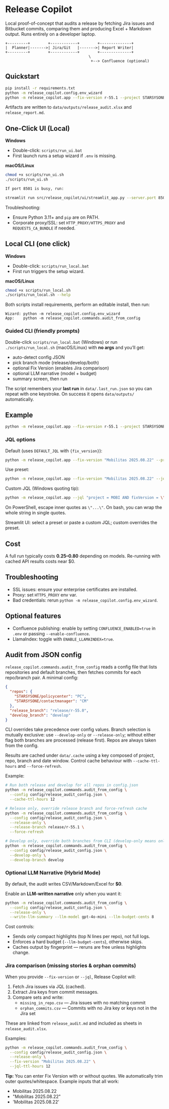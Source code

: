 # Release Copilot

Local proof-of-concept that audits a release by fetching Jira issues and Bitbucket commits, comparing them and producing Excel + Markdown output. Runs entirely on a developer laptop.

```
+---------+        +------------+        +--------------+
|  Planner|------->| Jira/Git   |------->| Report Writer|
+---------+        +------------+        +--------------+
                                     \
                                      +--> Confluence (optional)
```

## Quickstart

```bash
pip install -r requirements.txt
python -m release_copilot.config.env_wizard
python -m release_copilot.app --fix-version r-55.1 --project STARSYSONE --repo claimcenter --branch release/r-55.1
```

Artifacts are written to `data/outputs/release_audit.xlsx` and `release_report.md`.

## One-Click UI (Local)

**Windows**
- Double-click: `scripts/run_ui.bat`
- First launch runs a setup wizard if `.env` is missing.

**macOS/Linux**
```bash
chmod +x scripts/run_ui.sh
./scripts/run_ui.sh

If port 8501 is busy, run:

streamlit run src/release_copilot/ui/streamlit_app.py --server.port 8502
```

Troubleshooting:
- Ensure Python 3.11+ and `pip` are on PATH.
- Corporate proxy/SSL: set `HTTP_PROXY/HTTPS_PROXY` and `REQUESTS_CA_BUNDLE` if needed.

## Local CLI (one click)

**Windows**
- Double-click: `scripts/run_local.bat`
- First run triggers the setup wizard.

**macOS/Linux**
```bash
chmod +x scripts/run_local.sh
./scripts/run_local.sh --help
```

Both scripts install requirements, perform an editable install, then run:

```
Wizard: python -m release_copilot.config.env_wizard
App:    python -m release_copilot.commands.audit_from_config
```

### Guided CLI (friendly prompts)

Double-click `scripts/run_local.bat` (Windows) or run `./scripts/run_local.sh` (macOS/Linux) with **no args** and you’ll get:

- auto-detect config JSON
- pick branch mode (release/develop/both)
- optional Fix Version (enables Jira comparison)
- optional LLM narrative (model + budget)
- summary screen, then run

The script remembers your **last run** in `data/.last_run.json` so you can repeat with one keystroke. On success it opens `data/outputs/` automatically.

## Example

```bash
python -m release_copilot.app --fix-version r-55.1 --project STARSYSONE --repo claimcenter --branch release/r-55.1 --since 2025-07-01
```

### JQL options

Default (uses `DEFAULT_JQL` with `{fix_version}`):

```bash
python -m release_copilot.app --fix-version "Mobilitas 2025.08.22" --project STARSYSONE --repo claimcenter --branch release/r-55.1
```

Use preset:

```bash
python -m release_copilot.app --fix-version "Mobilitas 2025.08.22" --jql-preset mobilitas_standard
```

Custom JQL (Windows quoting tip):

```bash
python -m release_copilot.app --jql "project = MOBI AND fixVersion = \"Mobilitas 2025.08.22\" AND statusCategory != Done"
```

On PowerShell, escape inner quotes as `\"...\"`. On bash, you can wrap the whole string in single quotes.

Streamlit UI: select a preset or paste a custom JQL; custom overrides the preset.

## Cost
A full run typically costs **$0.25–$0.80** depending on models. Re-running with cached API results costs near $0.

## Troubleshooting
* SSL issues: ensure your enterprise certificates are installed.
* Proxy: set `HTTPS_PROXY` env var.
* Bad credentials: rerun `python -m release_copilot.config.env_wizard`.

## Optional features
* Confluence publishing: enable by setting `CONFLUENCE_ENABLED=true` in `.env` or passing `--enable-confluence`.
* LlamaIndex: toggle with `ENABLE_LLAMAINDEX=true`.

## Audit from JSON config

`release_copilot.commands.audit_from_config` reads a config file that
lists repositories and default branches, then fetches commits for each
repo/branch pair. A minimal config:

```json
{
  "repos": {
    "STARSYSONE/policycenter": "PC",
    "STARSYSONE/contactmanager": "CM"
  },
  "release_branch": "release/r-55.0",
  "develop_branch": "develop"
}
```

CLI overrides take precedence over config values. Branch selection is
mutually exclusive: use `--develop-only` or `--release-only`; without either
flag both branches are processed (release first). Repos are always taken from
the config.

Results are cached under `data/.cache` using a key composed of project,
repo, branch and date window. Control cache behaviour with
`--cache-ttl-hours` and `--force-refresh`.

Example:

```bash
# Run both release and develop for all repos in config.json
python -m release_copilot.commands.audit_from_config \
  --config config/release_audit_config.json \
  --cache-ttl-hours 12

# Release only, override release branch and force-refresh cache
python -m release_copilot.commands.audit_from_config \
  --config config/release_audit_config.json \
  --release-only \
  --release-branch release/r-55.1 \
  --force-refresh

# Develop only, override both branches from CLI (develop-only means only develop is used)
python -m release_copilot.commands.audit_from_config \
  --config config/release_audit_config.json \
  --develop-only \
  --develop-branch develop
```

### Optional LLM Narrative (Hybrid Mode)

By default, the audit writes CSV/Markdown/Excel for **$0**.

Enable an **LLM-written narrative** only when you want it:

```bash
python -m release_copilot.commands.audit_from_config \
  --config config/release_audit_config.json \
  --release-only \
  --write-llm-summary --llm-model gpt-4o-mini --llm-budget-cents 8
```

Cost controls:

- Sends only compact highlights (top N lines per repo), not full logs.
- Enforces a hard budget (`--llm-budget-cents`), otherwise skips.
- Caches output by fingerprint — reruns are free unless highlights change.

### Jira comparison (missing stories & orphan commits)

When you provide `--fix-version` or `--jql`, Release Copilot will:

1. Fetch Jira issues via JQL (cached).
2. Extract Jira keys from commit messages.
3. Compare sets and write:
   - `missing_in_repo.csv` — Jira issues with no matching commit
   - `orphan_commits.csv` — Commits with no Jira key or keys not in the Jira set

These are linked from `release_audit.md` and included as sheets in `release_audit.xlsx`.

Examples:
```bash
python -m release_copilot.commands.audit_from_config \
  --config config/release_audit_config.json \
  --release-only \
  --fix-version "Mobilitas 2025.08.22" \
  --jql-ttl-hours 12
```

**Tip:** You can enter Fix Version with or without quotes. We automatically trim outer quotes/whitespace.
Example inputs that all work:
- Mobilitas 2025.08.22
- "Mobilitas 2025.08.22"
- 'Mobilitas 2025.08.22'
